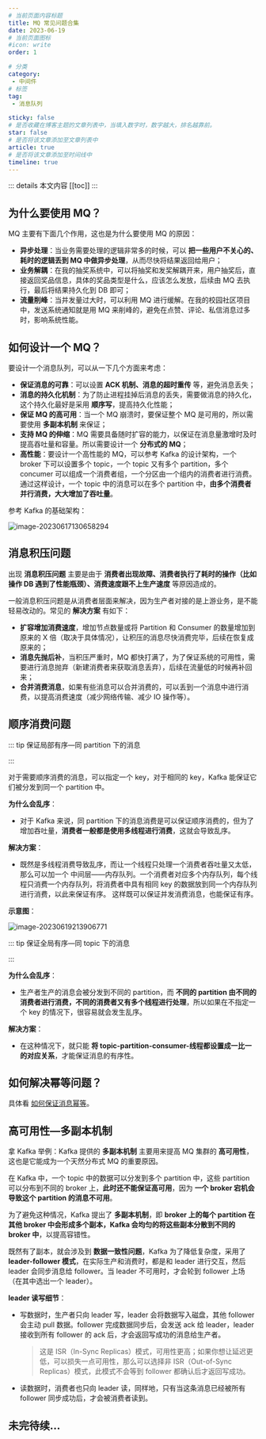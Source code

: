 ```yaml
---
# 当前页面内容标题
title: MQ 常见问题合集
date: 2023-06-19
# 当前页面图标
#icon: write
order: 1

# 分类
category:
 - 中间件
# 标签
tag:
 - 消息队列

sticky: false
# 是否收藏在博客主题的文章列表中，当填入数字时，数字越大，排名越靠前。
star: false
# 是否将该文章添加至文章列表中
article: true
# 是否将该文章添加至时间线中
timeline: true
---
```



::: details 本文内容
[[toc]]
:::

## 为什么要使用 MQ？

MQ 主要有下面几个作用，这也是为什么要使用 MQ 的原因：

- **异步处理**：当业务需要处理的逻辑非常多的时候，可以 **把一些用户不关心的、耗时的逻辑丢到 MQ 中做异步处理**，从而尽快将结果返回给用户；
- **业务解耦**：在我的抽奖系统中，可以将抽奖和发奖解耦开来，用户抽奖后，直接返回奖品信息，具体的奖品类型是什么，应该怎么发放，后续由 MQ 去执行，最后将结果持久化到 DB 即可；
- **流量削峰**：当并发量过大时，可以利用 MQ 进行缓解。在我的校园社区项目中，发送系统通知就是用 MQ 来削峰的，避免在点赞、评论、私信消息过多时，影响系统性能。



## 如何设计一个 MQ？

要设计一个消息队列，可以从一下几个方面来考虑：

- **保证消息的可靠**：可以设置 **ACK 机制、消息的超时重传** 等，避免消息丢失；
- **消息的持久化机制**：为了防止进程挂掉后消息的丢失，需要做消息的持久化，这个持久化最好是采用 **顺序写**，提高持久化性能；
- **保证 MQ 的高可用**：当一个 MQ 崩溃时，要保证整个 MQ 是可用的，所以需要使用 **多副本机制** 来保证；
- **支持 MQ 的伸缩**：MQ 需要具备随时扩容的能力，以保证在消息量激增时及时提高吞吐量和容量。所以需要设计一个 **分布式的 MQ**；
- **高性能**：要设计一个高性能的 MQ，可以参考 Kafka 的设计架构，一个 broker 下可以设置多个 topic，一个 topic 又有多个 partition，多个 concumer 可以组成一个消费者组，一个分区由一个组内的消费者进行消费。通过这样设计，一个 topic 中的消息可以在多个 partition 中，**由多个消费者并行消费，大大增加了吞吐量**。

参考 Kafka 的基础架构：

![image-20230617130658294](https://run-notes.oss-cn-beijing.aliyuncs.com/notes/202306171306464.png)



## 消息积压问题

出现 **消息积压问题** 主要是由于 **消费者出现故障、消费者执行了耗时的操作（比如操作 DB 遇到了性能瓶颈）、消费速度跟不上生产速度** 等原因造成的。

一般消息积压问题是从消费者层面来解决，因为生产者对接的是上游业务，是不能轻易改动的。常见的 **解决方案** 有如下：

- **扩容增加消费速度**，增加节点数量或将 Partition 和 Consumer 的数量增加到原来的 X 倍（取决于具体情况），让积压的消息尽快消费完毕，后续在恢复成原来的；
- **消息先抛后补**，当积压严重时，MQ 都快打满了，为了保证系统的可用性，需要进行消息抛弃（新建消费者来获取消息丢弃），后续在流量低的时候再补回来；
- **合并消费消息**，如果有些消息可以合并消费的，可以丢到一个消息中进行消费，以提高消费速度（减少网络传输、减少 IO 操作等）。



## 顺序消费问题

::: tip 保证局部有序—同 partition 下的消息

:::

对于需要顺序消费的消息，可以指定一个 key，对于相同的 key，Kafka 能保证它们被分发到同一个 partition 中。

**为什么会乱序**：

- 对于 Kafka 来说，同 partition 下的消息消费是可以保证顺序消费的，但为了增加吞吐量，**消费者一般都是使用多线程进行消费**，这就会导致乱序。

**解决方案**：

- 既然是多线程消费导致乱序，而让一个线程只处理一个消费者吞吐量又太低，那么可以加一个 中间层——内存队列。一个消费者对应多个内存队列，每个线程只消费一个内存队列，将消费者中具有相同 key 的数据放到同一个内存队列进行消费，以此来保证有序。
  这样既可以保证并发消费消息，也能保证有序。

**示意图**：

![image-20230619213906771](https://run-notes.oss-cn-beijing.aliyuncs.com/notes/202306192139248.png)



::: tip 保证全局有序—同 topic 下的消息

:::

**为什么会乱序**：

- 生产者生产的消息会被分发到不同的 partition，而 **不同的 partition 由不同的消费者进行消费，不同的消费者又有多个线程进行处理**，所以如果在不指定一个 key 的情况下，很容易就会发生乱序。

**解决方案**：

- 在这种情况下，就只能 **将 topic-partition-consumer-线程都设置成一比一的对应关系**，才能保证消息的有序性。



## 如何解决幂等问题？

具体看 [如何保证消息幂等](https://code.0x3f4.run/backend/middleware/mq/common_question/%E5%A6%82%E4%BD%95%E4%BF%9D%E8%AF%81%E6%B6%88%E6%81%AF%E5%B9%82%E7%AD%89.html)。



## 高可用性—多副本机制

拿 Kafka 举例：Kafka 提供的 **多副本机制** 主要用来提高 MQ 集群的 **高可用性**，这也是它能成为一个天然分布式 MQ 的重要原因。

在 Kafka 中，一个 topic 中的数据可以分发到多个 partition 中，这些 partition 可以分布到不同的 broker 上，**此时还不能保证高可用**，因为 **一个 broker 宕机会导致这个 partition 的消息不可用**。

为了避免这种情况，Kafka 提出了 **多副本机制**，即 **broker 上的每个 partition 在其他 broker 中会形成多个副本，Kafka 会均匀的将这些副本分散到不同的 broker 中**，以提高容错性。

既然有了副本，就会涉及到 **数据一致性问题**，Kafka 为了降低复杂度，采用了 **leader-follower 模式**，在实际生产和消费时，都是和 leader 进行交互，然后 leader 会同步消息给 follower。当 leader 不可用时，才会轮到 follower 上场（在其中选出一个 leader）。

**leader 读写细节**：

- 写数据时，生产者只向 leader 写，leader 会将数据写入磁盘，其他 follower 会主动 pull 数据。follower 完成数据同步后，会发送 ack 给 leader，leader 接收到所有 follower 的 ack 后，才会返回写成功的消息给生产者。

  > 这是 ISR（In-Sync Replicas）模式，可用性更高；如果你想让延迟更低，可以损失一点可用性，那么可以选择非 ISR（Out-of-Sync Replicas）模式，此模式不会等到 follower 都确认后才返回写成功。

- 读数据时，消费者也只向 leader 读，同样地，只有当这条消息已经被所有 follower 同步成功后，才会被消费者读到。














## 未完待续...